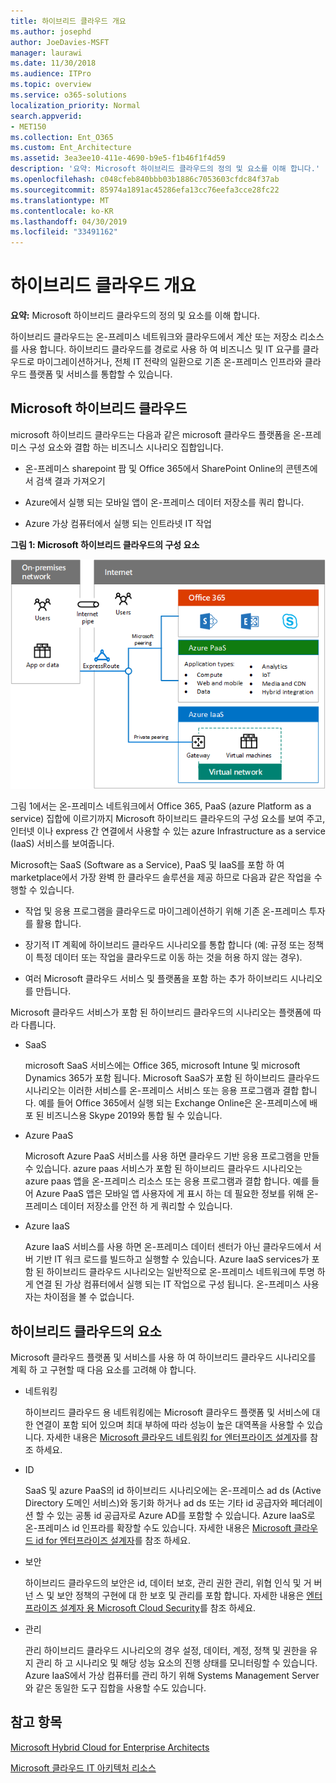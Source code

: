 ```yaml
---
title: 하이브리드 클라우드 개요
ms.author: josephd
author: JoeDavies-MSFT
manager: laurawi
ms.date: 11/30/2018
ms.audience: ITPro
ms.topic: overview
ms.service: o365-solutions
localization_priority: Normal
search.appverid:
- MET150
ms.collection: Ent_O365
ms.custom: Ent_Architecture
ms.assetid: 3ea3ee10-411e-4690-b9e5-f1b46f1f4d59
description: '요약: Microsoft 하이브리드 클라우드의 정의 및 요소를 이해 합니다.'
ms.openlocfilehash: c048cfeb840bbb03b1886c7053603cfdc84f37ab
ms.sourcegitcommit: 85974a1891ac45286efa13cc76eefa3cce28fc22
ms.translationtype: MT
ms.contentlocale: ko-KR
ms.lasthandoff: 04/30/2019
ms.locfileid: "33491162"
---
```

# <a name="hybrid-cloud-overview"></a>하이브리드 클라우드 개요

 **요약:** Microsoft 하이브리드 클라우드의 정의 및 요소를 이해 합니다.
  
하이브리드 클라우드는 온-프레미스 네트워크와 클라우드에서 계산 또는 저장소 리소스를 사용 합니다. 하이브리드 클라우드를 경로로 사용 하 여 비즈니스 및 IT 요구를 클라우드로 마이그레이션하거나, 전체 IT 전략의 일환으로 기존 온-프레미스 인프라와 클라우드 플랫폼 및 서비스를 통합할 수 있습니다.
  
## <a name="microsoft-hybrid-cloud"></a>Microsoft 하이브리드 클라우드

microsoft 하이브리드 클라우드는 다음과 같은 microsoft 클라우드 플랫폼을 온-프레미스 구성 요소와 결합 하는 비즈니스 시나리오 집합입니다. 
  
- 온-프레미스 sharepoint 팜 및 Office 365에서 SharePoint Online의 콘텐츠에서 검색 결과 가져오기
    
- Azure에서 실행 되는 모바일 앱이 온-프레미스 데이터 저장소를 쿼리 합니다.
    
- Azure 가상 컴퓨터에서 실행 되는 인트라넷 IT 작업
    
**그림 1: Microsoft 하이브리드 클라우드의 구성 요소**

![Microsoft 하이브리드 클라우드의 구성 요소](media/Hybrid-Poster/MS-Hybrid-Cloud.png)
  
그림 1에서는 온-프레미스 네트워크에서 Office 365, PaaS (azure Platform as a service) 집합에 이르기까지 Microsoft 하이브리드 클라우드의 구성 요소를 보여 주고, 인터넷 이나 express 간 연결에서 사용할 수 있는 azure Infrastructure as a service (IaaS) 서비스를 보여줍니다.
  
Microsoft는 SaaS (Software as a Service), PaaS 및 IaaS를 포함 하 여 marketplace에서 가장 완벽 한 클라우드 솔루션을 제공 하므로 다음과 같은 작업을 수행할 수 있습니다.
  
- 작업 및 응용 프로그램을 클라우드로 마이그레이션하기 위해 기존 온-프레미스 투자를 활용 합니다.
    
- 장기적 IT 계획에 하이브리드 클라우드 시나리오를 통합 합니다 (예: 규정 또는 정책이 특정 데이터 또는 작업을 클라우드로 이동 하는 것을 허용 하지 않는 경우).
    
- 여러 Microsoft 클라우드 서비스 및 플랫폼을 포함 하는 추가 하이브리드 시나리오를 만듭니다.
    
Microsoft 클라우드 서비스가 포함 된 하이브리드 클라우드의 시나리오는 플랫폼에 따라 다릅니다.
  
- SaaS
    
    microsoft SaaS 서비스에는 Office 365, microsoft Intune 및 microsoft Dynamics 365가 포함 됩니다. Microsoft SaaS가 포함 된 하이브리드 클라우드 시나리오는 이러한 서비스를 온-프레미스 서비스 또는 응용 프로그램과 결합 합니다. 예를 들어 Office 365에서 실행 되는 Exchange Online은 온-프레미스에 배포 된 비즈니스용 Skype 2019와 통합 될 수 있습니다.
    
- Azure PaaS
    
    Microsoft Azure PaaS 서비스를 사용 하면 클라우드 기반 응용 프로그램을 만들 수 있습니다. azure paas 서비스가 포함 된 하이브리드 클라우드 시나리오는 azure paas 앱을 온-프레미스 리소스 또는 응용 프로그램과 결합 합니다. 예를 들어 Azure PaaS 앱은 모바일 앱 사용자에 게 표시 하는 데 필요한 정보를 위해 온-프레미스 데이터 저장소를 안전 하 게 쿼리할 수 있습니다.
    
- Azure IaaS
    
    Azure IaaS 서비스를 사용 하면 온-프레미스 데이터 센터가 아닌 클라우드에서 서버 기반 IT 워크 로드를 빌드하고 실행할 수 있습니다. Azure IaaS services가 포함 된 하이브리드 클라우드 시나리오는 일반적으로 온-프레미스 네트워크에 투명 하 게 연결 된 가상 컴퓨터에서 실행 되는 IT 작업으로 구성 됩니다. 온-프레미스 사용자는 차이점을 볼 수 없습니다.
    
## <a name="elements-of-hybrid-cloud"></a>하이브리드 클라우드의 요소

Microsoft 클라우드 플랫폼 및 서비스를 사용 하 여 하이브리드 클라우드 시나리오를 계획 하 고 구현할 때 다음 요소를 고려해 야 합니다.
  
- 네트워킹
    
    하이브리드 클라우드 용 네트워킹에는 Microsoft 클라우드 플랫폼 및 서비스에 대 한 연결이 포함 되어 있으며 최대 부하에 따라 성능이 높은 대역폭을 사용할 수 있습니다. 자세한 내용은 [Microsoft 클라우드 네트워킹 for 엔터프라이즈 설계자](microsoft-cloud-networking-for-enterprise-architects.md)를 참조 하세요.
    
- ID
    
    SaaS 및 azure PaaS의 id 하이브리드 시나리오에는 온-프레미스 ad ds (Active Directory 도메인 서비스)와 동기화 하거나 ad ds 또는 기타 id 공급자와 페더레이션 할 수 있는 공통 id 공급자로 Azure AD를 포함할 수 있습니다. Azure IaaS로 온-프레미스 id 인프라를 확장할 수도 있습니다. 자세한 내용은 [Microsoft 클라우드 id for 엔터프라이즈 설계자](microsoft-cloud-it-architecture-resources.md#identity)를 참조 하세요.
    
- 보안
    
    하이브리드 클라우드의 보안은 id, 데이터 보호, 관리 권한 관리, 위협 인식 및 거 버 넌 스 및 보안 정책의 구현에 대 한 보호 및 관리를 포함 합니다. 자세한 내용은 [엔터프라이즈 설계자 용 Microsoft Cloud Security](microsoft-cloud-it-architecture-resources.md#security)를 참조 하세요.
    
- 관리
    
    관리 하이브리드 클라우드 시나리오의 경우 설정, 데이터, 계정, 정책 및 권한을 유지 관리 하 고 시나리오 및 해당 성능 요소의 진행 상태를 모니터링할 수 있습니다. Azure IaaS에서 가상 컴퓨터를 관리 하기 위해 Systems Management Server와 같은 동일한 도구 집합을 사용할 수도 있습니다.
    
## <a name="see-also"></a>참고 항목

[Microsoft Hybrid Cloud for Enterprise Architects](microsoft-hybrid-cloud-for-enterprise-architects.md)
  
[Microsoft 클라우드 IT 아키텍처 리소스](microsoft-cloud-it-architecture-resources.md)

